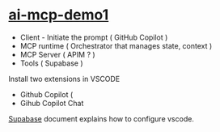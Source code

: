 # [ai-mcp-demo1](https://app.pluralsight.com/ilx/video-courses/fcfa2776-75e2-4910-95fa-01adab1a0745/82d683b0-7bce-4c87-a6c7-fcf9f203719b/574b9c99-15b7-4140-8c10-ebbad65a43e3)

- Client - Initiate the prompt ( GitHub Copilot )
- MCP runtime ( Orchestrator that manages state, context  )
- MCP Server ( APIM ? )
- Tools ( Supabase ) 

Install two extensions in VSCODE 
- Github Copilot ( 
- Gihub Copilot Chat


[Supabase](https://supabase.com/docs/guides/getting-started/mcp#visual-studio-code-copilot) document explains how to configure vscode.


